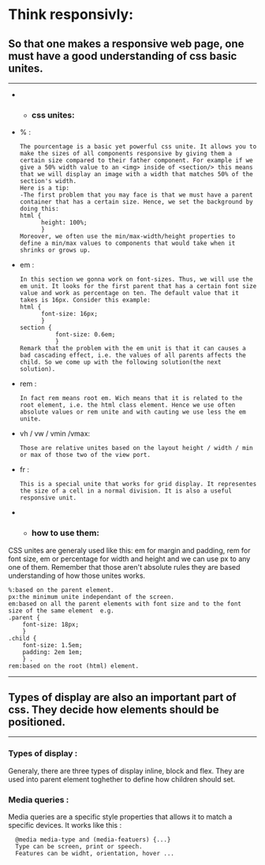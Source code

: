 # Think responsivly:
## So that one makes a responsive web page, one must have a good understanding of css basic unites.
***
* * ### css unites:
* % :

      The pourcentage is a basic yet powerful css unite. It allows you to make the sizes of all components responsive by giving them a certain size compared to their father component. For example if we give a 50% width value to an <img> inside of <section/> this means that we will display an image with a width that matches 50% of the section's width.
      Here is a tip:
      -The first problem that you may face is that we must have a parent container that has a certain size. Hence, we set the background by doing this:
      html {
            height: 100%;
            }
      Moreover, we often use the min/max-width/height properties to define a min/max values to components that would take when it shrinks or grows up.
* em :

      In this section we gonna work on font-sizes. Thus, we will use the em unit. It looks for the first parent that has a certain font size value and work as percentage on ten. The default value that it takes is 16px. Consider this example:
      html {
            font-size: 16px;
            }
      section {
                font-size: 0.6em;
                }
      Remark that the problem with the em unit is that it can causes a bad cascading effect, i.e. the values of all parents affects the child. So we come up with the following solution(the next solution).
* rem :

      In fact rem means root em. Wich means that it is related to the root element, i.e. the html class element. Hence we use often absolute values or rem unite and with cauting we use less the em unite.
* vh / vw / vmin /vmax:

      Those are relative unites based on the layout height / width / min or max of those two of the view port. 
* fr :

      This is a special unite that works for grid display. It representes the size of a cell in a normal division. It is also a useful responsive unit.
* * ### how to use them:
CSS unites are generaly used like this:
em for margin and padding, rem for font size, em or percentage for width and height and we can use px to any one of them.
Remember that those aren't absolute rules they are based understanding of how those unites works.
       
    %:based on the parent element.
    px:the minimum unite independant of the screen.
    em:based on all the parent elements with font size and to the font size of the same element  e.g. 
    .parent {   
        font-size: 18px; 
        }
    .child {   
        font-size: 1.5em; 
        padding: 2em 1em;
        } .
    rem:based on the root (html) element.
***
## Types of display are also an important part of css. They decide how elements should be positioned.
***
### Types of display :
Generaly, there are three types of display inline, block and flex. They are used into parent element toghether to define how children should set.
### Media queries :
Media queries are a specific style properties that allows it to match a specific devices. It works like this :

      @media media-type and (media-featuers) {...}
      Type can be screen, print or speech.
      Features can be widht, orientation, hover ...
